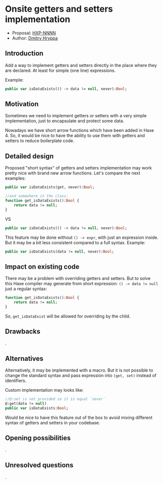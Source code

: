 # Onsite getters and setters implementation

* Proposal: [HXP-NNNN](NNNN-onsite-getset-declaration.md)
* Author: [Dmitry Hryppa](https://github.com/haxedev)

## Introduction

Add a way to implement getters and setters directly in the place where they are declared. At least for simple (one line) expressions.

Example:
```haxe
public var isDataExists(() -> data != null, never):Bool;
```

## Motivation

Sometimes we need to implement getters or setters with a very simple implementation, just to encapsulate and protect some data.

Nowadays we have short arrow functions which have been added in Haxe 4. So, it would be nice to have the ability to use them with getters and setters to reduce boilerplate code.

## Detailed design

Proposed "short syntax" of getters and setters implementation may work pretty nice with brand new arrow functions. Let's compare the next examples:
```haxe
public var isDataExists(get, never):Bool;

//and somewhere in the class:
function get_isDataExists():Bool {
	return data != null;
}
```
VS
```haxe
public var isDataExists(() -> data != null, never):Bool;
```

This feature may be done without `() -> expr`, with just an expression inside. But it may be a bit less consistent compared to a full syntax. Example:
```haxe
public var isDataExists(data != null, never):Bool;
```

## Impact on existing code

There may be a problem with overriding getters and setters. But to solve this Haxe compiler may generate from short expression: `() -> data != null` just a regular syntax:

```haxe
function get_isDataExists():Bool {
    return data != null;
}
```

So, `get_isDataExist` will be allowed for overriding by the child.

## Drawbacks

.

## Alternatives

Alternatively, it may be implemented with a macro.
But it is not possible to change the standard syntax and pass expression into `(get, set)` instead of identifiers.

Custom implementation may looks like:
```haxe
//@:set is not provided so it is equal `never`
@:get(data != null)
public var isDataExists:Bool;
```

Would be nice to have this feature out of the box to avoid mixing different syntax of getters and setters in your codebase.

## Opening possibilities

.

## Unresolved questions

.

